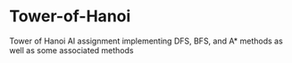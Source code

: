 # Tower-of-Hanoi
Tower of Hanoi AI assignment implementing DFS, BFS, and A* methods as well as some associated methods
